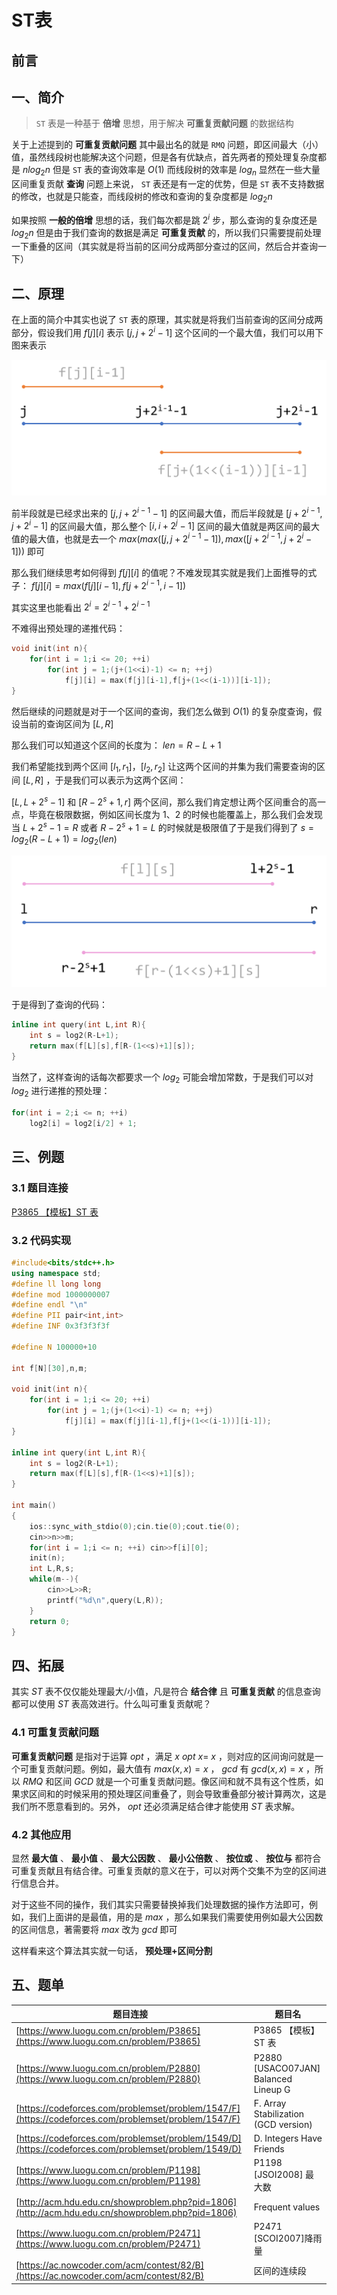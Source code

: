 # ST表

## 前言

## 一、简介

> `ST` 表是一种基于 **倍增** 思想，用于解决 **可重复贡献问题** 的数据结构

关于上述提到的 **可重复贡献问题** 其中最出名的就是 `RMQ` 问题，即区间最大（小）值，虽然线段树也能解决这个问题，但是各有优缺点，首先两者的预处理复杂度都是 $nlog_2n$ 但是 `ST` 表的查询效率是 $O(1)$ 而线段树的效率是 $log_n$ 显然在一些大量区间重复贡献 **查询** 问题上来说， `ST` 表还是有一定的优势，但是 `ST` 表不支持数据的修改，也就是只能查，而线段树的修改和查询的复杂度都是 $log_2n$

如果按照 **一般的倍增** 思想的话，我们每次都是跳 $2^i$ 步，那么查询的复杂度还是 $log_2n$ 但是由于我们查询的数据是满足 **可重复贡献** 的，所以我们只需要提前处理一下重叠的区间（其实就是将当前的区间分成两部分查过的区间，然后合并查询一下）

## 二、原理

在上面的简介中其实也说了 `ST` 表的原理，其实就是将我们当前查询的区间分成两部分，假设我们用 $f[j][i]$ 表示 $[j,j+2^i-1]$ 这个区间的一个最大值，我们可以用下图来表示

![ST_1.png](../image/数据结构/ST表/ST_1.png)

前半段就是已经求出来的 $[j,j+2^{i-1}-1]$ 的区间最大值，而后半段就是 $[j+2^{i-1},j+2^i-1]$ 的区间最大值，那么整个 $[i,i+2^j-1]$ 区间的最大值就是两区间的最大值的最大值，也就是去一个 $max(max([j,j+2^{i-1}-1]),max([j+2^{i-1},j+2^i-1]))$ 即可

那么我们继续思考如何得到 $f[j][i]$ 的值呢？不难发现其实就是我们上面推导的式子： $f[j][i] = max(f[j][i-1],f[j+2^{i-1},i-1])$ 

其实这里也能看出 $2^i = 2^{i-1} + 2^{i-1}$ 

不难得出预处理的递推代码：

```cpp
void init(int n){
	for(int i = 1;i <= 20; ++i)
		for(int j = 1;(j+(1<<i)-1) <= n; ++j)
			f[j][i] = max(f[j][i-1],f[j+(1<<(i-1))][i-1]);
}

```
然后继续的问题就是对于一个区间的查询，我们怎么做到 $O(1)$ 的复杂度查询，假设当前的查询区间为 $[L,R]$

那么我们可以知道这个区间的长度为：
$len = R - L + 1$

我们希望能找到两个区间 $[l_1,r_1]，[l_2,r_2]$ 让这两个区间的并集为我们需要查询的区间 $[L,R]$ ，于是我们可以表示为这两个区间：

$[L,L+2^s-1]$ 和 $[R-2^s+1,r]$ 两个区间，那么我们肯定想让两个区间重合的高一点，毕竟在极限数据，例如区间长度为 $1、2$ 的时候也能覆盖上，那么我们会发现当 $L+2^s-1 = R$ 或者 $R-2^s+1 = L$ 的时候就是极限值了于是我们得到了 $s = log_2(R-L+1) = log_2(len)$

![ST_2.png](../image/数据结构/ST表/ST_2.png)


于是得到了查询的代码：
```cpp
inline int query(int L,int R){
	int s = log2(R-L+1);
	return max(f[L][s],f[R-(1<<s)+1][s]);
}
```

当然了，这样查询的话每次都要求一个 $log_2$ 可能会增加常数，于是我们可以对 $log_2$ 进行递推的预处理：

```cpp
for(int i = 2;i <= n; ++i)
    log2[i] = log2[i/2] + 1;
```



## 三、例题

### 3.1 题目连接
[P3865 【模板】ST 表](https://www.luogu.com.cn/problem/P3865)
### 3.2 代码实现
```cpp
#include<bits/stdc++.h>
using namespace std;
#define ll long long
#define mod 1000000007
#define endl "\n"
#define PII pair<int,int>
#define INF 0x3f3f3f3f

#define N 100000+10

int f[N][30],n,m;

void init(int n){
	for(int i = 1;i <= 20; ++i)
		for(int j = 1;(j+(1<<i)-1) <= n; ++j)
			f[j][i] = max(f[j][i-1],f[j+(1<<(i-1))][i-1]);
}

inline int query(int L,int R){
	int s = log2(R-L+1);
	return max(f[L][s],f[R-(1<<s)+1][s]);
}

int main()
{
	ios::sync_with_stdio(0);cin.tie(0);cout.tie(0);
	cin>>n>>m;
	for(int i = 1;i <= n; ++i) cin>>f[i][0];
	init(n);
	int L,R,s;
	while(m--){
		cin>>L>>R;
		printf("%d\n",query(L,R));
	}
	return 0;
}
```

## 四、拓展
其实 $ST$ 表不仅仅能处理最大/小值，凡是符合 **结合律** 且 **可重复贡献** 的信息查询都可以使用 $ST$ 表高效进行。什么叫可重复贡献呢？

### 4.1 可重复贡献问题
**可重复贡献问题** 是指对于运算 $opt$ ，满足 $x \ opt \ x = \ x$ ，则对应的区间询问就是一个可重复贡献问题。例如，最大值有 $max(x,x) = x$ ， $gcd$ 有 $gcd(x,x) = x$ ，所以 $RMQ$ 和区间 $GCD$ 就是一个可重复贡献问题。像区间和就不具有这个性质，如果求区间和的时候采用的预处理区间重叠了，则会导致重叠部分被计算两次，这是我们所不愿意看到的。另外， $opt$ 还必须满足结合律才能使用 $ST$ 表求解。

### 4.2 其他应用
显然 **最大值** 、 **最小值** 、 **最大公因数** 、 **最小公倍数** 、 **按位或** 、 **按位与** 都符合可重复贡献且有结合律。可重复贡献的意义在于，可以对两个交集不为空的区间进行信息合并。

对于这些不同的操作，我们其实只需要替换掉我们处理数据的操作方法即可，例如，我们上面讲的是最值，用的是 $max$ ，那么如果我们需要使用例如最大公因数的区间信息，著需要将 $max$ 改为 $gcd$ 即可

这样看来这个算法其实就一句话， **预处理+区间分割**

## 五、题单

| 题目连接                                                     | 题目名                           |
| ------------------------------------------------------------ | -------------------------------- |
| [https://www.luogu.com.cn/problem/P3865](https://www.luogu.com.cn/problem/P3865) | P3865 【模板】ST 表 |
|[https://www.luogu.com.cn/problem/P2880](https://www.luogu.com.cn/problem/P2880)| P2880 [USACO07JAN] Balanced Lineup G |
|[https://codeforces.com/problemset/problem/1547/F](https://codeforces.com/problemset/problem/1547/F)|F. Array Stabilization (GCD version)|
|[https://codeforces.com/problemset/problem/1549/D](https://codeforces.com/problemset/problem/1549/D)|D. Integers Have Friends|
|[https://www.luogu.com.cn/problem/P1198](https://www.luogu.com.cn/problem/P1198)| P1198 [JSOI2008] 最大数 |
|[http://acm.hdu.edu.cn/showproblem.php?pid=1806](http://acm.hdu.edu.cn/showproblem.php?pid=1806)|Frequent values|
|[https://www.luogu.com.cn/problem/P2471](https://www.luogu.com.cn/problem/P2471)| P2471 [SCOI2007]降雨量 |
|[https://ac.nowcoder.com/acm/contest/82/B](https://ac.nowcoder.com/acm/contest/82/B)|区间的连续段|